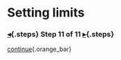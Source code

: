 <div class="top">

# Setting limits
### [◂](command:katapod.loadPage?step10){.steps} Step 11 of 11 [▸](command:katapod.loadPage?finish){.steps}
</div>



[continue](command:katapod.loadPage?finish){.orange_bar}
